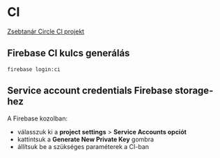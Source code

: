 # CI

[Zsebtanár Circle CI projekt](https://circleci.com/gh/zsebtanar/zsebtanar-proto)
 

## Firebase CI kulcs generálás

    firebase login:ci
 
## Service account credentials Firebase storage-hez

A Firebase kozolban:
 - válasszuk ki a **project settings** > **Service Accounts opciót** 
 - kattintsuk a **Generate New Private Key** gombra
 - állítsuk be a szükséges paraméterek a CI-ban